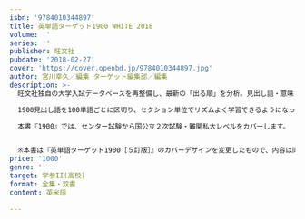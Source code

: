 ```yaml
---
isbn: '9784010344897'
title: 英単語ターゲット1900 WHITE 2018
volume: ''
series: ''
publisher: 旺文社
pubdate: '2018-02-27'
cover: 'https://cover.openbd.jp/9784010344897.jpg'
author: 宮川幸久／編集 ターゲット編集部／編集
description: >-
  旺文社独自の大学入試データベースを再整備し、最新の「出る順」を分析。見出し語・意味・補足情報・例文、すべてにわたって全面的な見しを行いました。

  1900見出し語を100単語ごとに区切り、セクション単位でリズムよく学習できるようになっています。見出し語・見出し語の意味が聞ける無料音声ダウンロードサービス付き。

  本書『1900』では、センター試験から国公立２次試験・難関私大レベルをカバーします。


  ※本書は『英単語ターゲット1900［５訂版］』のカバーデザインを変更したもので、内容は同じです。
price: '1000'
genre: ''
target: 学参II(高校)
format: 全集・双書
content: 英米語

---
```

